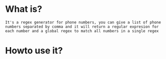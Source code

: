 
# What is?

    It's a regex generator for phone numbers, you can give a list of phone numbers separated by comma and it will return a regular expresion for each number and a global regex to match all numbers in a single regex

# Howto use it?


